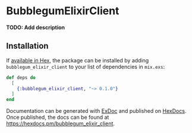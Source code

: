 # BubblegumElixirClient

**TODO: Add description**

## Installation

If [available in Hex](https://hex.pm/docs/publish), the package can be installed
by adding `bubblegum_elixir_client` to your list of dependencies in `mix.exs`:

```elixir
def deps do
  [
    {:bubblegum_elixir_client, "~> 0.1.0"}
  ]
end
```

Documentation can be generated with [ExDoc](https://github.com/elixir-lang/ex_doc)
and published on [HexDocs](https://hexdocs.pm). Once published, the docs can
be found at <https://hexdocs.pm/bubblegum_elixir_client>.

